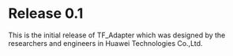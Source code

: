# Release 0.1

This is the initial release of TF_Adapter which was designed by the researchers
 and engineers in Huawei Technologies Co.,Ltd. 